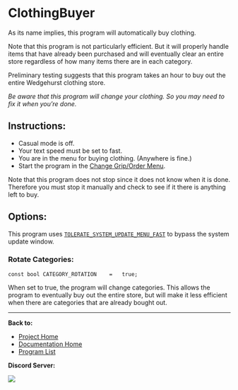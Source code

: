 # ClothingBuyer

As its name implies, this program will automatically buy clothing.

Note that this program is not particularly efficient. But it will properly handle items that have already been purchased and will eventually clear an entire store regardless of how many items there are in each category.

Preliminary testing suggests that this program takes an hour to buy out the entire Wedgehurst clothing store.

*Be aware that this program will change your clothing. So you may need to fix it when you’re done.*

## Instructions:
- Casual mode is off.
- Your text speed must be set to fast.
- You are in the menu for buying clothing. (Anywhere is fine.)
- Start the program in the [Change Grip/Order Menu](../Appendix/ChangeGripOrderMenu.md).

Note that this program does not stop since it does not know when it is done. Therefore you must stop it manually and check to see if it there is anything left to buy.

## Options:

This program uses [`TOLERATE_SYSTEM_UPDATE_MENU_FAST`](../Appendix/GlobalSettings.md#tolerate-system-update-menu-fast) to bypass the system update window.

### Rotate Categories:
```
const bool CATEGORY_ROTATION    =   true;
```
When set to true, the program will change categories. This allows the program to eventually buy out the entire store, but will make it less efficient when there are categories that are already bought out.



<hr>

**Back to:**
- [Project Home](/README.md)
- [Documentation Home](/Documentation/README.md)
- [Program List](/Documentation/ProgramList.md)

**Discord Server:** 

[<img src="https://canary.discordapp.com/api/guilds/695809740428673034/widget.png?style=banner2">](https://discord.gg/cQ4gWxN)
